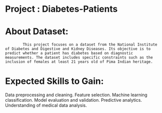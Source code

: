 # Project : Diabetes-Patients

# About Dataset: 
            This project focuses on a dataset from the National Institute of Diabetes and Digestive and Kidney Diseases. Its objective is to predict whether a patient has diabetes based on diagnostic measurements. The dataset includes specific constraints such as the inclusion of females at least 21 years old of Pima Indian heritage.
# Expected Skills to Gain:
Data preprocessing and cleaning.
Feature selection.
Machine learning classification.
Model evaluation and validation.
Predictive analytics.
Understanding of medical data analysis.
